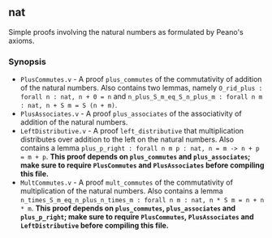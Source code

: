 ## nat

Simple proofs involving the natural numbers as formulated by Peano's axioms.

### Synopsis

- `PlusCommutes.v` - A proof `plus_commutes` of the commutativity of addition of the natural numbers.  Also contains two lemmas, namely `O_rid_plus : forall n : nat, n + 0 = n` and `n_plus_S_m_eq_S_n_plus_m : forall n m : nat, n + S m = S (n + m)`.
- `PlusAssociates.v` - A proof `plus_associates` of the associativity of addition of the natural numbers.
- `LeftDistributive.v` - A proof `left_distributive` that multiplication distributes over addition to the left on the natural numbers.  Also contains a lemma `plus_p_right : forall n m p : nat, n = m -> n + p = m + p`.  **This proof depends on `plus_commutes` and `plus_associates`; make sure to require `PlusCommutes` and `PlusAssociates` before compiling this file.**
- `MultCommutes.v` - A proof `mult_commutes` of the commutativity of multiplication of the natural numbers.  Also contains a lemma `n_times_S_m_eq_n_plus_n_times_m : forall n m : nat, n * S m = n + n * m`.  **This proof depends on `plus_commutes`, `plus_associates` and `plus_p_right`; make sure to require `PlusCommutes`, `PlusAssociates` and `LeftDistributive` before compiling this file.**
